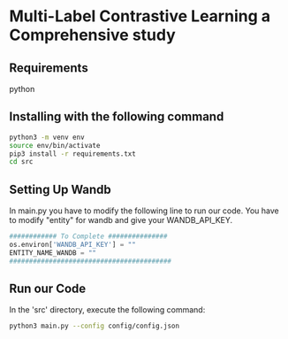 # Multi-Label Contrastive Learning a Comprehensive study

## Requirements
python 

## Installing with the following command
```bash
python3 -m venv env
source env/bin/activate
pip3 install -r requirements.txt
cd src
```
## Setting Up Wandb
In main.py you have to modify the following line to run our code. You have to modify "entity" for wandb and give your WANDB_API_KEY.
```python
############ To Complete ###############
os.environ['WANDB_API_KEY'] = ""
ENTITY_NAME_WANDB = ""
#########################################
```

## Run our Code
In the 'src' directory, execute the following command:
```bash
python3 main.py --config config/config.json
```

